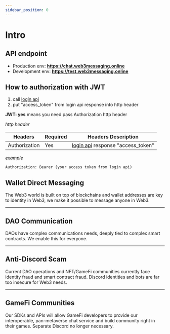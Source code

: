 ```yaml
---
sidebar_position: 0
---
```



# Intro

## API endpoint

- Production env: **https://chat.web3messaging.online**
- Development env: **https://test.web3messaging.online**


## How to authorization with JWT

1. call [login api](/docs/SwapChat/User/user-login#login-with-metamask-sign)
2. put "access_token" from login api response into http header

**JWT: yes** means you need pass Authorization http header


*http header*

| Headers  | Required |  Headers Description|
| ------------- | ------------- |--------|
| Authorization  | Yes  |  [login api](/docs/SwapChat/User/user-login#login-with-metamask-sign) response "access_token" |

*example*

```
Authorization: Bearer (your access token from login api)
```


## Wallet Direct Messaging

The Web3 world is built on top of blockchains and wallet addresses are key to identity in Web3, we make it possible to message anyone in Web3.
___
## DAO Communication

DAOs have complex communications needs, deeply tied to complex smart contracts. We enable this for everyone.
___
## Anti-Discord Scam

Current DAO operations and NFT/GameFi communities currently face identity fraud and smart contract fraud. Discord identities and bots are far too insecure for Web3 needs.
___
## GameFi Communities 

Our SDKs and APIs will allow GameFi developers to provide our interoperable, pan-metaverse chat service and build community right in their games. Separate Discord no longer necessary.


